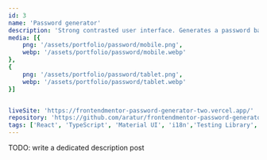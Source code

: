 ```yaml
---
id: 3
name: 'Password generator'
description: 'Strong contrasted user interface. Generates a password based on the selected inclusion options. Based and customized on UI components from Material UI library. For internationalization React i18next framework was used in this project.'
media: [{
    png: '/assets/portfolio/password/mobile.png',
    webp: '/assets/portfolio/password/mobile.webp'
},
{
    png: '/assets/portfolio/password/tablet.png',
    webp: '/assets/portfolio/password/tablet.webp'
}]


liveSite: 'https://frontendmentor-password-generator-two.vercel.app/'
repository: 'https://github.com/aratur/frontendmentor-password-generator'
tags: ['React', 'TypeScript', 'Material UI', 'i18n','Testing Library', 'SASS', 'Vite']
---
```


TODO: write a dedicated description post
